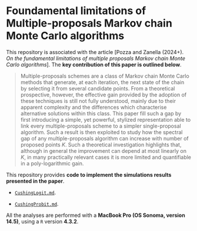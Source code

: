 # Foundamental limitations of Multiple-proposals Markov chain Monte Carlo algorithms
This repository is associated with the article [Pozza and Zanella (2024+). *On the fundamental limitations of multiple proposals Markov chain Monte Carlo algorithms*]. The **key contribution of this paper is outlined below**.

>Multiple-proposals schemes are a class of Markov chain Monte Carlo methods that generate, at each iteration, the next state of the chain by selecting it from several candidate points. From a theoretical prospective, however, the effective gain provided by the adoption of these techniques is still not fully understood, mainly due to their apparent complexity and the differences which characterise alternative solutions within this class. This paper fill such a gap by first introducing a simple, yet powerful, stylized representation able to link every multiple-proposals scheme to a simpler single-proposal algorithm. Such a result is then exploited to study how the spectral gap of any multiple-proposals algorithm can increase with number of proposed points $K$. Such a theoretical investigation highlights that, although in general the improvement can depend at most linearly on $K$, in many practically relevant cases it is more limited and quantifiable in a poly-logarithmic gain.

This repository provides **code to implement the simulations results presented in the paper**. 

- [`CushingLogit.md`](https://github.com/Francesco16p/SMA/blob/main/CushingLogistic.md). 
  
- [`CushingProbit.md`](https://github.com/Francesco16p/SMA/blob/main/CushingLogistic.md). 

All the analyses are performed with a **MacBook Pro (OS Sonoma, version 14.5)**, using a `R` version **4.3.2**.

